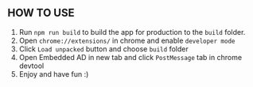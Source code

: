 ## HOW TO USE

1. Run `npm run build` to build the app for production to the `build` folder.
2. Open `chrome://extensions/` in chrome and enable `developer mode`
3. Click `Load unpacked` button and choose `build` folder
4. Open Embedded AD in new tab and click `PostMessage` tab in chrome devtool
5. Enjoy and have fun :)
 